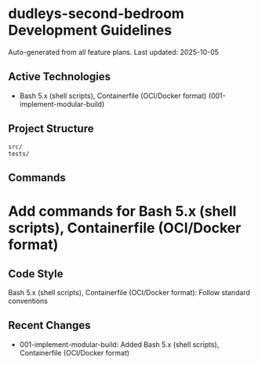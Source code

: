 # dudleys-second-bedroom Development Guidelines

Auto-generated from all feature plans. Last updated: 2025-10-05

## Active Technologies
- Bash 5.x (shell scripts), Containerfile (OCI/Docker format) (001-implement-modular-build)

## Project Structure
```
src/
tests/
```

## Commands
# Add commands for Bash 5.x (shell scripts), Containerfile (OCI/Docker format)

## Code Style
Bash 5.x (shell scripts), Containerfile (OCI/Docker format): Follow standard conventions

## Recent Changes
- 001-implement-modular-build: Added Bash 5.x (shell scripts), Containerfile (OCI/Docker format)

<!-- MANUAL ADDITIONS START -->
<!-- MANUAL ADDITIONS END -->
